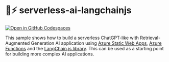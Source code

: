 # 🤖⚡ serverless-ai-langchainjs

[![Open in GitHub Codespaces](https://github.com/codespaces/badge.svg)](https://codespaces.new/Azure-Samples/serverless-ai-langchainjs)

This sample shows how to build a serverless ChatGPT-like with Retrieval-Augmented Generation AI application using [Azure Static Web Apps](https://learn.microsoft.com/azure/static-web-apps/overview), [Azure Functions](https://learn.microsoft.com/azure/azure-functions/functions-overview?pivots=programming-language-javascript) and the [LangChain.js library](https://js.langchain.com/). This can be used as a starting point for building more complex AI applications.
